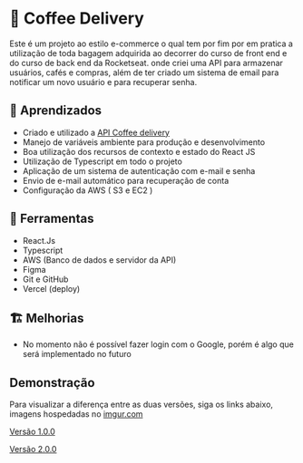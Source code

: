 # 🚀 Coffee Delivery

Este é um projeto ao estilo e-commerce o qual tem por fim por em pratica a utilização de toda bagagem adquirida ao decorrer do curso de front end e do curso de back end da Rocketseat. onde criei uma API para armazenar usuários, cafés e compras, além de ter criado um sistema de email para notificar um novo usuário e para recuperar senha.

## 📒 Aprendizados

- Criado e utilizado a [API Coffee delivery](https://github.com/ViniOliver01/coffee-delivery-api)
- Manejo de variáveis ambiente para produção e desenvolvimento
- Boa utilização dos recursos de contexto e estado do React JS
- Utilização de Typescript em todo o projeto
- Aplicação de um sistema de autenticação com e-mail e senha
- Envio de e-mail automático para recuperação de conta
- Configuração da AWS ( S3 e EC2 )

## 🔨 Ferramentas

- React.Js
- Typescript
- AWS (Banco de dados e servidor da API)
- Figma
- Git e GitHub
- Vercel (deploy)

## 🏗️ Melhorias

- No momento não é possível fazer login com o Google, porém é algo que será implementado no futuro

## Demonstração

Para visualizar a diferença entre as duas versões, siga os links abaixo, imagens hospedadas no [imgur.com](https://imgur.com/)

[Versão 1.0.0](https://imgur.com/a/ANSFZ4N)

[Versão 2.0.0](https://imgur.com/a/BTp5zbC)
